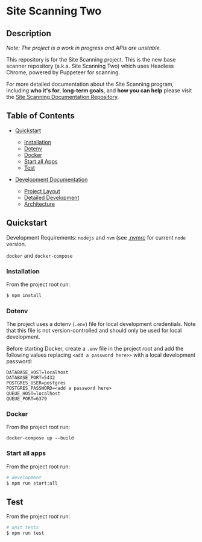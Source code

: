 # Site Scanning Two 

## Description
_Note: The project is a work in progress and APIs are unstable._

This repository is for the Site Scanning project. This is the new base scanner repository (a.k.a. Site Scanning Two) which uses Headless Chrome, powered by Puppeteer for scanning. 

For more detailed documentation about the Site Scanning program, including **who it's for**, **long-term goals**, and **how you can help** please visit the [Site Scanning Documentation Repository](https://github.com/18F/site-scanning-documentation).


## Table of Contents

* [Quickstart](#quickstart)
    * [Installation](#Installation)
    * [Dotenv](#Dotenv)
    * [Docker](#Docker)
    * [Start all Apps](#start-all-apps)
    * [Test](#test)

* [Development Documentation](./docs)
    * [Project Layout](./docs/layout.md)
    * [Detailed Development](./docs/development.md)
    * [Architecture](./docs/architecture/README.md)


## Quickstart

Development Requirements: 
`nodejs` and `nvm` (see [.nvmrc](./.nvmrc) for current `node` version.

`docker` and `docker-compose`

### Installation
From the project root run:

```bash
$ npm install
```

### Dotenv
The project uses a dotenv (`.env`) file for local development credentials. Note that this file is not version-controlled and should only be used for local development.

Before starting Docker, create a `.env` file in the project root and add the following values replacing `<add a password here>>` with a local development password: 

```
DATABASE_HOST=localhost
DATABASE_PORT=5432
POSTGRES_USER=postgres
POSTGRES_PASSWORD=<add a password here>
QUEUE_HOST=localhost
QUEUE_PORT=6379
```

### Docker
From the project root run:

```
docker-compose up --build
```

### Start all apps
From the project root run:

```bash
# development
$ npm run start:all
```

## Test
From the project root run:

```bash
# unit tests
$ npm run test
```
